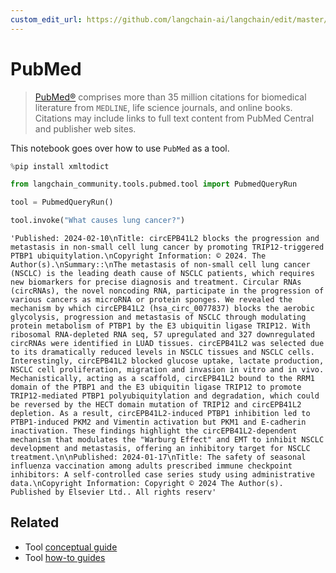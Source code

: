 ```yaml
---
custom_edit_url: https://github.com/langchain-ai/langchain/edit/master/docs/docs/integrations/tools/pubmed.ipynb
---
```

# PubMed

>[PubMed®](https://pubmed.ncbi.nlm.nih.gov/) comprises more than 35 million citations for biomedical literature from `MEDLINE`, life science journals, and online books. Citations may include links to full text content from PubMed Central and publisher web sites.

This notebook goes over how to use `PubMed` as a tool.


```python
%pip install xmltodict
```


```python
from langchain_community.tools.pubmed.tool import PubmedQueryRun
```


```python
tool = PubmedQueryRun()
```


```python
tool.invoke("What causes lung cancer?")
```



```output
'Published: 2024-02-10\nTitle: circEPB41L2 blocks the progression and metastasis in non-small cell lung cancer by promoting TRIP12-triggered PTBP1 ubiquitylation.\nCopyright Information: © 2024. The Author(s).\nSummary::\nThe metastasis of non-small cell lung cancer (NSCLC) is the leading death cause of NSCLC patients, which requires new biomarkers for precise diagnosis and treatment. Circular RNAs (circRNAs), the novel noncoding RNA, participate in the progression of various cancers as microRNA or protein sponges. We revealed the mechanism by which circEPB41L2 (hsa_circ_0077837) blocks the aerobic glycolysis, progression and metastasis of NSCLC through modulating protein metabolism of PTBP1 by the E3 ubiquitin ligase TRIP12. With ribosomal RNA-depleted RNA seq, 57 upregulated and 327 downregulated circRNAs were identified in LUAD tissues. circEPB41L2 was selected due to its dramatically reduced levels in NSCLC tissues and NSCLC cells. Interestingly, circEPB41L2 blocked glucose uptake, lactate production, NSCLC cell proliferation, migration and invasion in vitro and in vivo. Mechanistically, acting as a scaffold, circEPB41L2 bound to the RRM1 domain of the PTBP1 and the E3 ubiquitin ligase TRIP12 to promote TRIP12-mediated PTBP1 polyubiquitylation and degradation, which could be reversed by the HECT domain mutation of TRIP12 and circEPB41L2 depletion. As a result, circEPB41L2-induced PTBP1 inhibition led to PTBP1-induced PKM2 and Vimentin activation but PKM1 and E-cadherin inactivation. These findings highlight the circEPB41L2-dependent mechanism that modulates the "Warburg Effect" and EMT to inhibit NSCLC development and metastasis, offering an inhibitory target for NSCLC treatment.\n\nPublished: 2024-01-17\nTitle: The safety of seasonal influenza vaccination among adults prescribed immune checkpoint inhibitors: A self-controlled case series study using administrative data.\nCopyright Information: Copyright © 2024 The Author(s). Published by Elsevier Ltd.. All rights reserv'
```



## Related

- Tool [conceptual guide](/docs/concepts/#tools)
- Tool [how-to guides](/docs/how_to/#tools)
